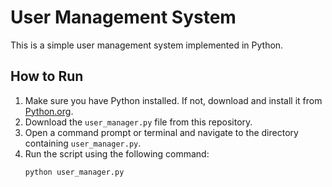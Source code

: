 # User Management System

This is a simple user management system implemented in Python.

## How to Run

1. Make sure you have Python installed. If not, download and install it from [Python.org](https://www.python.org/downloads/).
2. Download the `user_manager.py` file from this repository.
3. Open a command prompt or terminal and navigate to the directory containing `user_manager.py`.
4. Run the script using the following command:
   ```sh
   python user_manager.py
